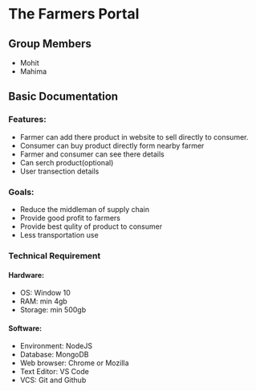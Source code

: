 # The Farmers Portal

## Group Members
- Mohit
- Mahima

## Basic Documentation
### Features:
-	Farmer can add there product in website to sell directly to consumer.
-	Consumer can buy product directly form nearby farmer
-	Farmer and consumer can see there details
-	Can serch product(optional)
-	User transection details
### Goals:
- Reduce the middleman of supply chain
- Provide good profit to farmers
- Provide best qulity of product to consumer
- Less transportation use

### Technical Requirement
#### Hardware:
- OS: Window 10
- RAM: min 4gb
- Storage: min 500gb
#### Software:
- Environment: NodeJS
- Database: MongoDB
- Web browser: Chrome or Mozilla
- Text Editor: VS Code
- VCS: Git and Github
